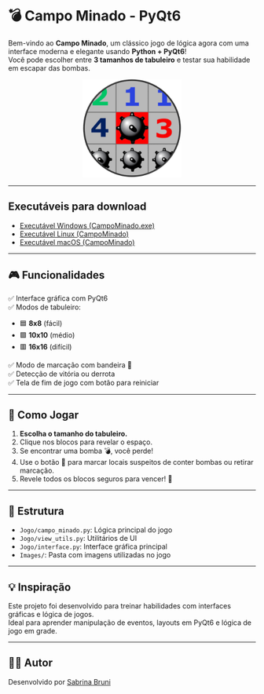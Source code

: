 # 💣 Campo Minado - PyQt6

Bem-vindo ao **Campo Minado**, um clássico jogo de lógica agora com uma interface moderna e elegante usando **Python + PyQt6**!  
Você pode escolher entre **3 tamanhos de tabuleiro** e testar sua habilidade em escapar das bombas.

<div align="center">
  <img src="Images/campo-minado.png" alt="campo-minado" width="200"/>
</div>

---

## Executáveis para download

- [Executável Windows (CampoMinado.exe)](https://github.com/SabrinaBruni28/JogoCampoMinado-2.0/actions/runs/16603278190/artifacts/3641494300)
- [Executável Linux (CampoMinado)](https://github.com/SabrinaBruni28/JogoCampoMinado-2.0/actions/runs/16603278190/artifacts/3641495623)
- [Executável macOS (CampoMinado)](https://github.com/SabrinaBruni28/JogoCampoMinado-2.0/actions/runs/16603278190/artifacts/3641494096)

---

## 🎮 Funcionalidades

✅ Interface gráfica com PyQt6  
✅ Modos de tabuleiro:  
- 🟦 **8x8** (fácil)  
- 🟪 **10x10** (médio)  
- 🟥 **16x16** (difícil)  

✅ Modo de marcação com bandeira 🚩  
✅ Detecção de vitória ou derrota  
✅ Tela de fim de jogo com botão para reiniciar   

---

## 🧠 Como Jogar

1. **Escolha o tamanho do tabuleiro.**
2. Clique nos blocos para revelar o espaço.
3. Se encontrar uma bomba 💣, você perde!
4. Use o botão 🚩 para marcar locais suspeitos de conter bombas ou retirar marcação.
5. Revele todos os blocos seguros para vencer! 🎉

---

## 🧩 Estrutura

- `Jogo/campo_minado.py`: Lógica principal do jogo
- `Jogo/view_utils.py`: Utilitários de UI
- `Jogo/interface.py`: Interface gráfica principal
- `Images/`: Pasta com imagens utilizadas no jogo

---

## 💡 Inspiração

Este projeto foi desenvolvido para treinar habilidades com interfaces gráficas e lógica de jogos.  
Ideal para aprender manipulação de eventos, layouts em PyQt6 e lógica de jogo em grade.

---
## 🧑‍💻 Autor

Desenvolvido por [Sabrina Bruni](https://github.com/SabrinaBruni28)

